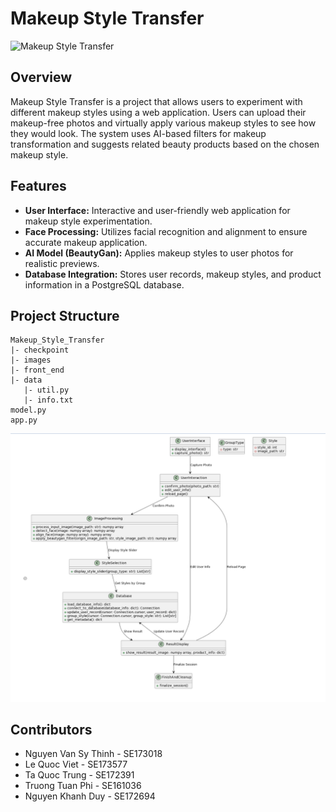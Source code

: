 # Makeup Style Transfer

![Makeup Style Transfer](images/cover_image.jpg)

## Overview

Makeup Style Transfer is a project that allows users to experiment with different makeup styles using a web application. Users can upload their makeup-free photos and virtually apply various makeup styles to see how they would look. The system uses AI-based filters for makeup transformation and suggests related beauty products based on the chosen makeup style.

## Features

- **User Interface:** Interactive and user-friendly web application for makeup style experimentation.
- **Face Processing:** Utilizes facial recognition and alignment to ensure accurate makeup application.
- **AI Model (BeautyGan):** Applies makeup styles to user photos for realistic previews.
- **Database Integration:** Stores user records, makeup styles, and product information in a PostgreSQL database.

## Project Structure

```plaintext
Makeup_Style_Transfer
|- checkpoint
|- images
|- front_end
|- data
   |- util.py
   |- info.txt
model.py
app.py
```
![Makeup Style Transfer Pipeline](pipeline.png)

## Contributors
* Nguyen Van Sy Thinh - SE173018
* Le Quoc Viet - SE173577
* Ta Quoc Trung - SE172391
* Truong Tuan Phi - SE161036
* Nguyen Khanh Duy - SE172694
